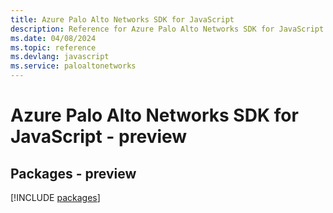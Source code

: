 ```yaml
---
title: Azure Palo Alto Networks SDK for JavaScript
description: Reference for Azure Palo Alto Networks SDK for JavaScript
ms.date: 04/08/2024
ms.topic: reference
ms.devlang: javascript
ms.service: paloaltonetworks
---
```

# Azure Palo Alto Networks SDK for JavaScript - preview
## Packages - preview
[!INCLUDE [packages](palo-alto-networks-index.md)]
